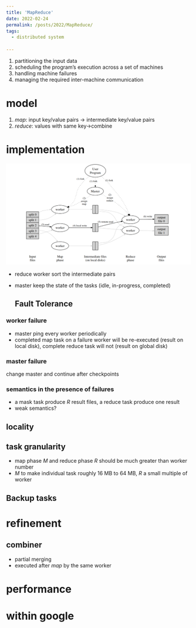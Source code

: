 ```yaml
---
title: 'MapReduce'
date: 2022-02-24
permalink: /posts/2022/MapReduce/
tags:
  - distributed system

---
```


1. partitioning the input data
2. scheduling the program’s execution across a set of machines
3. handling machine failures
4. managing the required inter-machine communication

# model

1. *map*: input key/value pairs $\to$ intermediate key/value pairs 
2. *reduce*: values with same key->combine

# implementation

<img src="https://github.com/milanmarks/milanmarks.github.io/raw/master/images/mapreduce.PNG" alt="mapreduce" style="zoom: 50%;" />

* reduce worker sort the intermediate pairs
* master keep the state of the tasks (idle, in-progress, completed)

  ## Fault Tolerance

### worker failure

* master ping every worker periodically
* completed map task on a failure worker will be re-executed (result on local disk), complete reduce task will not (result on global disk)

### master failure

change master and continue after checkpoints

### semantics in the presence of failures

* a mask task produce $R$ result files, a reduce task produce one result
* weak semantics?

## locality

## task granularity

* map phase $M$ and reduce phase $R$ should be much greater than worker number
* $M$ to make individual task roughly 16 MB to 64 MB, $R$ a small multiple of worker 

## Backup tasks

# refinement

## combiner

* partial merging
* executed after *map* by the same worker

# performance

# within google